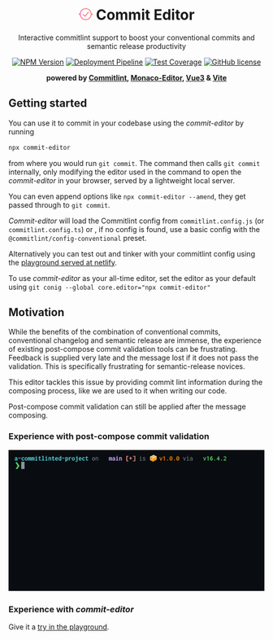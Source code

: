 <h1 align="center"><img width="28" src="https://raw.githubusercontent.com/wtho/commit-editor/main/commit-editor-app/public/logo.svg" alt="Commit Editor Logo" /> Commit Editor</h1>

<p align="center">Interactive commitlint support to boost your conventional commits and semantic release productivity</p>

<p align="center">
    <a href="https://www.npmjs.com/package/commit-editor"><img src="https://img.shields.io/npm/v/commit-editor/latest.svg?style=flat-square" alt="NPM Version" /></a>
    <a href="https://github.com/wtho/commit-editor/actions/workflows/deploy.yml"><img src="https://img.shields.io/github/workflow/status/wtho/commit-editor/build%20and%20deploy?style=flat-square" alt="Deployment Pipeline" /></a>
    <a href="https://coveralls.io/github/wtho/commit-editor?branch=main"><img src="https://img.shields.io/coveralls/github/wtho/commit-editor?style=flat-square" alt="Test Coverage" /></a>
    <a href="https://github.com/wtho/commit-editor/blob/main/LICENSE"><img src="https://img.shields.io/npm/l/commit-editor?style=flat-square" alt="GitHub license" /></a>
</p>

<p align="center">
    <b>powered by <a href="https://commitlint.js.org/">Commitlint</a>, <a href="https://microsoft.github.io/monaco-editor/">Monaco-Editor</a>, <a href="https://v3.vuejs.org/">Vue3</a> & <a href="https://vitejs.dev/">Vite</a></b>
</p>

## Getting started

You can use it to commit in your codebase using the _commit-editor_ by running

```bash
npx commit-editor
```

from where you would run `git commit`.
The command then calls `git commit` internally, only modifying the editor used in the command to open the _commit-editor_ in your browser, served by a lightweight local server.

You can even append options like `npx commit-editor --amend`, they get passed through to `git commit`.

_Commit-editor_ will load the Commitlint config from `commitlint.config.js` (or `commitlint.config.ts`) or , if no config is found, use a basic config with the `@commitlint/config-conventional` preset.

Alternatively you can test out and tinker with your commitlint config using the [playground served at netlify](https://commit-editor.netlify.app).

To use _commit-editor_ as your all-time editor, set the editor as your default using `git conig --global core.editor="npx commit-editor"`

## Motivation

While the benefits of the combination of conventional commits, conventional changelog and semantic release are immense, the experience of existing post-compose commit validation tools can be frustrating.
Feedback is supplied very late and the message lost if it does not pass the validation.
This is specifically frustrating for semantic-release novices.

This editor tackles this issue by providing commit lint information during the composing process, like we are used to it when writing our code.

Post-compose commit validation can still be applied after the message composing.

### Experience with post-compose commit validation
<p align="center">
  <img width="600" src="docs/assets/screenrecord-post-compose.gif">
</p>

### Experience with _commit-editor_
Give it a [try in the playground](https://commit-editor.netlify.app).

